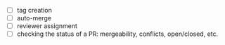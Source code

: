 - [ ] tag creation
- [ ] auto-merge
- [ ] reviewer assignment
- [ ] checking the status of a PR: mergeability, conflicts, open/closed, etc.
